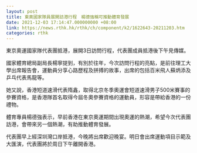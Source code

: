 ```yaml
---
layout: post
title: 東奧國家隊員展開訪港行程　楊德強稱可推動體育發展
date: 2021-12-03 17:14:47.000000000 +08:00
link: https://news.rthk.hk/rthk/ch/component/k2/1622643-20211203.htm
categories: rthk
---
```


東京奧運國家隊代表團抵港，展開3日訪問行程，代表團成員抵港後下午見傳媒。

國家體育總局副局長楊寧提到，有別於往年，今次訪問行程的亮點，是前往理工大學出席報告會，運動員分享心路歷程及拼搏的故事，出席的包括百米飛人蘇炳添及乒乓代表馬龍等。

她又說，香港短道速滑代表隋鑫，取得北京冬季奧運會短道速滑男子500米賽事的參賽資格，是香港隊首名取得今屆冬奧參賽資格的運動員，形容是帶給香港的一份禮物。

體育專員楊德強表示，早前香港在東京奧運期間出現奧運的熱潮，希望今次代表團訪港，會帶來另一個熱潮，有助推動體育發展。

代表團早上經深圳灣口岸抵港，今晚將出席歡迎晚宴。明日會出席運動項目示範及大匯演，代表團將於周日下午離開香港。
